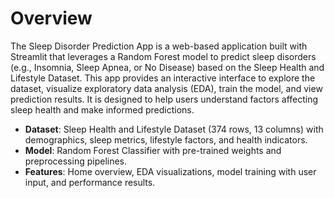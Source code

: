 # Overview
The Sleep Disorder Prediction App is a web-based application built with Streamlit that leverages a Random Forest model to predict sleep disorders (e.g., Insomnia, Sleep Apnea, or No Disease) based on the Sleep Health and Lifestyle Dataset. This app provides an interactive interface to explore the dataset, visualize exploratory data analysis (EDA), train the model, and view prediction results. It is designed to help users understand factors affecting sleep health and make informed predictions.

- **Dataset**: Sleep Health and Lifestyle Dataset (374 rows, 13 columns) with demographics, sleep metrics, lifestyle factors, and health indicators.
- **Model**: Random Forest Classifier with pre-trained weights and preprocessing pipelines.
- **Features**: Home overview, EDA visualizations, model training with user input, and performance results.
